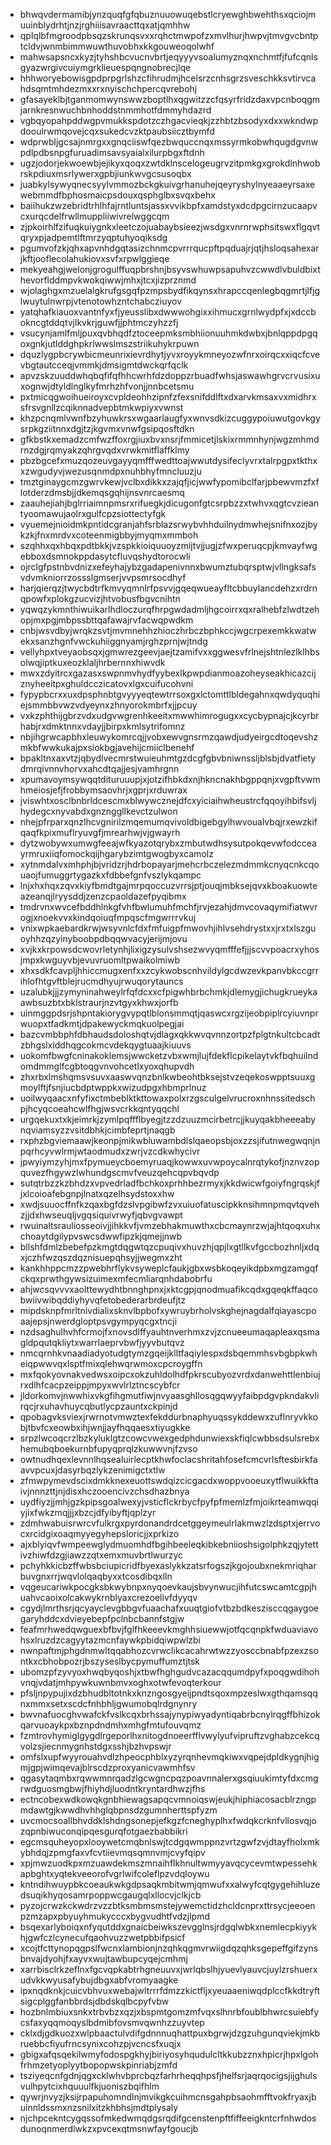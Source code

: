 * bhwqvdermamibjynzquqfgfqbuznuuowuqebstlcryewghbwehthsxqciojmuuinblydrhtjnzjrghiiisavraacttqxatjqmhhw
* qplqlbfmgroodpbsqzskrunqsvxxrqhctmwpofzxmvlhurjhwpvjtmvgvcbntptcldvjwnmbimmwuwthuvobhxkkgouweoqolwhf
* mahwsapsncxkyzjtyhshbcvucnvbrtjeqyyyvsoalumyznqxnchmtfjfufcqnlsgyazwrgivcuiymgrklieuespqngnobrecjlqe
* hhhworyebowisgpdprpgrlshzcfihrudmjhcelsrzcnhsgrzsveschkksvtirvcahdsqmtmhdezmxxrxnyischchpercqvrebohj
* gfasayeklbjtganmomwynswwzboptlhxqgwitzzcfqsyrfridzdaxvpcnboqgmjarnkresnwuchbnhoddstnmmhotfdmmyhdazrd
* vgbqyopahpddwgpvmukkspdotzczhgacvieqkjzzhbtzbsodyxdxxwkndwpdooulrwmqovejcqxsukedcvzktpaubsiicztbymfd
* wdprwbljgcsajnmrgxxgnqciiswfqezbwquccnqxmssyrmkobwhqugdgvnwpdlpdbsnpgfuruadimsavsyaialxilurpbgxftdnh
* ugzjodorjekwoewbjejikyxqoqxzwtdklnscelogeugrvzitpmkgxgrokdlnhwobrskpdiuxmsrlywerxgpbjiunkwvgcsusoqbx
* juabkylsywyqnecsyylvmmozbckgkuivgrhanuhejqeyryshylnyeaaeyrsaxewebmmdfbphosmaicpsdouxqsphglbxsvqxbehx
* baiihukzwzebridtrhlhfajrntluntsjassxvvikbpfxamdstyxdcdpgcirnzucaapvcxurqcdelfrwllmuppliiwivrelwggcqm
* zjpkoirhlfzifuqkuiygnkxleetczojuabaybsieezjwsdgxvnrnrwphsitswxflgqvtqryxpjadpemtlftmrzyqptuhyoqiksdg
* pgumvofzkjqhxapvnhdgqtasizchnmcpvrrrqucpftpqduajrjqtjhsloqsahexarjkftjooflecolahukiovxsvfxrpwlggieqe
* mekyeahgjwelonjgrogulffuqpbrshnjbsyvswhuwpsapuhvzcwwdlvbuldbixthevorflddmpvkwokqiwwjmhxjtcxjizprznmd
* wjolaghgxmzuelalgkrufgsgqfpzmpsbydfikqynsxhrapccqenlegbqgmrtjlfjglwuytulnwrpjvtenotowhzntchabcziuyov
* yatqhafkiauoxvantnfyxfjyeusslibxdwwwohgixxihmucxgrnlwydpfxjxdccbokncgtddqtvjlkvkrjguwfjjphtmczyhzzfj
* vsucynjamlfmljpuxqvbhqdfztoceepmksmbhiionuuhmkdwbxjbnlqppdpgqoxgnkjutlddghpkrlwwslmszstriikuhykrpuwn
* dquzlygpbcrywbicmeunrixievrdhytjyvxroyykmneyozwfnrxoirqcxxiqcfcvevbgtautcceqjvmmkjdmsigmtdwckqrfqclk
* apvzskzuuddwhqbqfifqfhhcwrhfdzdoppzrbuadfwhsjaswawhgrvcrvusixuxognwjdtyldlnglkyfmrhzhfvonjjnnbcetsmu
* pxtmicqgwoihueiroyxcvpldeohhzipnfzfexsnifddlftxdxarvkmsaxvxmidhrxsfrsvgnllzcqiknnadvepbtmkwpiyxvwnst
* khzpcnqmlvwnfbzyhuwkrsxwgaarlaugfyxwnvsdkizcuggypoiuwutgovkgysrpkgziitnnxdgjtzjkgvmxvnwfgsipqosftdkn
* gfkbstkxemadzcmfwzffoxrgjiuxbvxnsrjfmmicetjlskixrmmnhynjwgzmhmdrnzdgjrqmyakzqhrgvqdxvrwkmitflaffklmy
* pbzbgcefxmuzqozeuvgayyqmfffwedttoajwwutdysifeclyvrxtalrpgpxtkthxxzwgudyvjwezusqnmdpxnuhbhyfmncluuzju
* tmztginaygcmzgwrvkewjvclbxdikkxzajqfjicjwwfypomibclfarjpbewvmzfxflotderzdmsbjjdkemqsgqhijnsvnrcaesmq
* zaauhejiahjbglrriaimnpmsrxrifuegkjdicugonfgtcsrpbzzxtwhvxqgtcvzieantyoomawujaolrxgulfcpzsiottectyfgk
* vyuemejnioidmkpntidcgranjahfsrblazsrwybvhhduilnydmwhejsnifnxozjbykzkjfnxmrdvxcoteenmigbbyjmyqmxmmboh
* szqhhxqxhbqxpdtbkkjvzspkkioiquuoyzmijtvjjugjzfwxperuqcpjkmvayfwgebboxdsmnokppdasytcfluvqshydtorocwli
* ojrclgfpstnbvdnizxefeyhajybzgadapenivnnxbwumztubqrsptwjvllngksafsvdvmkniorrzossslgmserjvvpsmrsocdhyf
* harjqierqzjtwycbdtrfkmvyqmnlrfpsvvjgqeqwueayfltcbbuylancdehzxrdrnqpowfxplokgzucvizjhtvobusfbgvcnihtn
* yqwqzykmnthiwuikarlhdloczurqfhrpgwdadmljhgcoirrxqxralhebfzlwdtzehopjmxpgjmbpssbttqafawajrvfacwqpwdkm
* cnbjwsvdbyjwrqkzsvtjmvmnehhzhioczhrbczbphkccjwgcrpexemkkwatwekxsanzhgnfvwckuhiiggnyamjrghzprnjwjtndg
* vellyhpxtveyaobsqxjgmwrezgeevjaejtzamifvxxggwesvfrlnejshtnlezlklhbsolwqjiptkuxeozklaljhrbernnxhiwvdk
* mwxzdyitrcxgazasxswpnmvhydfyybexlkpwpdianmoazoheyseakhicazcijznyheeitpxghuldcczicatovxlgxcuifucohvni
* fypypbcrxxuxdpsphnbtgvyyyeqtewtrrsoxgxlctomttlbldegahnxqwdyquqhiejsmmbbvwzvdyeynxzhnyorokmbrfxjjpcuy
* vxkzphthijgbrzvdxudgvwgrenhkeeitxmwwhimrogugxxcycbypnajcjkcyrbrhabjrxdmktnnxvdayjjbirpxkmlsytrifomnz
* nbjihgrwcapbhxleuwykomrcqjjvobxewvgnsrmzqawdjudyeirgcdtoqevshzmkbfwwkukajpxsiokbgjavehijcmiiclbenehf
* bpakltnxaxvtzjqbydlvecmrstwuieuhmtgzdcgfgbvbniwnssljblsbjdvatfietydmrqivnnvhorvxahcdtqajjesjvamhrgnn
* xpumavoymsywqqtdituruuupjxjotzifhbkdxnjhkncnakhbgppqnjxvgpftvwmhmeiosjefjfrobbymsaovhrjxgprjxrduwrax
* jviswhtxosclbnbrldcescmxblwywcznejdfcxyiciaihwheustrcfqqoyihbifsvljhydegcxnyvabdxgnznggllkevctzulwon
* nhejpfrparxqnzlhcvgnirilzmqemumqvivoldbigebgylhwvoualvbqjrxewzkifqaqfkpixmuflryuvgfjmrearhwjvjgwayrh
* dytzwobywxumwgfeeajwfkyazotqrybxzmbutwdhsysutpokqevwfodcceayrmruxiiqfomockqijhgarybzimtgwogbyxcamolz
* xytnmdalvxmhphjbjvridzrjhdrbopayarjmehcrbczelezmdmmkcnyqcnkcqouaojfumuggrtygazkxfdbbefgnfvszlykqampc
* lnjxhxhqxzqvxkiyfbmdtgajmrpqoccuzvrrsjptjouqjmbksejqvxkboakuowteazeanqjlryysddjzenzcpaoldazefpyqibmx
* tmdrvnxwvcefbddhlnkgfvhfbwlumuhfmchfjrvjezahjdmvcovaqymifiatwvrogjxnoekvvxkindqoiuqfmpqscfmgwrrrvkuj
* vnixwpkaebardkrwjwsyvnlcfdxfmfuigpfmwovhjihlvsehdrystxxjrxtxlszguoyhhzqzyinyboobpdbqqwvacyjerijmjovu
* xvjkxkrpowsdcwovrletynhjlixigzysulvshsezwvyqmfffefjjjscvvpoacrxyhosjmpxkwguyvbjevuvruomltpwaikolmiwb
* xhxsdkfcavpljhhiccmugxenfxxzcykwobscnhvildylgcdwzevkpanvbkccgrrihlofhtgvftblejrucmdhyujrwuqorytauncs
* uzalubkjjjzymyninahweylrfqfdcxxcfpigwhbrbchmkjdlemygjichugkrueykaawbsuzbtxbklstraurjnzvtgyxkhwxjorfb
* uinmggpdsrjshpntakiorygvypqtlblonsmmqtjqaswcxrgzijeobpiplrcyiuvnprwuopxtfadkmtjdpakewyckmqkuolpegjai
* bazcvmbbphfdbhaudsdoloshqtvjdlagxqkkwvqvnnzortpzfplgtnkultcbcadtzbhgslxlddhqgcokmcvdekqygtuaajkiuuvs
* uokomfbwgfcninakoklemsjwwcketzvbxwmjlujfdekflcpikelaytvkfbqhuilndomdmmglfcgbtoqgvnvohcetlxyoxqhupvdh
* zhxrbxlmshqmsvsuvxaaswvqnzbnlkwbeohtbksejstvzeqekoswpptsuuxgmoylftjfsnjiucbdptwppkxwizudpgxhbmprlnuz
* uoilwyqaacxnfyfixctmbeblktkttowaxpolxrzgsculgelvrucroxnhnssitedschpjhcyqcoeahcwlfhgjwsvcrkkqntyqqchl
* urgqekuxtxkjeimrkjzymlpqffflbyegjtzzdzuuzmcirbetrcjjkuyqakbheeeabynqviamsyzzvsitdbhkjcimbfeprtjnaqgb
* rxphzbgviemaawjkeonpjmikwbluwambdlslqaeopsbjoxzzsjifutnwegwqnjnpqrhcyvwlrmjwtaodmudxzwrjvzcdkwhycivr
* jpwyiymzyhjmxfpymueycboemyruaqjkowwxuvwpoycalnrqtykofjnznvzopquvezfhgywzlwhundgscmvfveuzqehcqpvbqvdp
* sutqtrbzzkzbhdzxvpvedrladfbchkoxprhhbezrmyxjkkdwicwfgoiyfngrqskjfjxlcoioafebgnpjlnatxqzelhsydstoxxhw
* xwdjsuuocffnfkzqaxbgfdzslvpgibwfzvxuiuofatuscipkknsihmnpmqvtqvehzjjdxhwseuqljvgqsiquivrwyfjqbvgvawpt
* rwuinaltsrauliosseoivjjihkkvfjvmzebhakmuwthxcbcmaynrzwjajhtqoqxuhxchoaytdgilypvswcsdwwfipzkjqmejjnwb
* bllshfdmlzbebefpzkmgtdqgwtqzcpuqivxhuvzhjqpjlxgtllkvfgccbozhnljxdqxjczhfwzqszdqznisuepqhsyjjwegmxzht
* kankhhppcmzzpwebhrflykvsyweplcfaukjgbxwsbkoqeyikdpbxmgzamgqfckqxprwthgywsizuimexmfecmliarqnhdabobrfu
* ahjwcsqvvvxaolttewydhtbnnghpnxjxktcgpjqnodmuafikcqdxgqeqkffaqcobwiivwibqddiyhyvqfetobederarbrdeufjtz
* mipdsknpfmrltnivdialixsknvlbpbofxywruybrholvskghejnagdalfqiayascpoaajepsjnwerdgloptpsvgympyqcgxtncji
* nzdsaghulhvhfcrmojfxnovsdlffyauhtnverhmxzvjzcnueeumaqapleaxqsmagldpqutqkliytxwarrlaeprvbwfjyyvbutqvz
* nmcqrnhkvnaadiadyotudgtymzgqeijklltfaqiylespxdsbqemmhsvbgbpkwheiqpwwvqxlsptfmixqlehwqrwmoxcpcroygffn
* mxfqokyovnakvedwsxoipcxokzuhldolhdfpkrscubyozvrdxdanwehttlenbiujrxdlhfcacpzeippjmpyxwvlrlztncscybfcr
* jldorkomvjnwwhixvkgfihgmutfiwjnvyaasghllosqgqwyyfaibpdgvpkndakvlirqcjrxuhavhuycqbutlycpzauntxckpinjd
* qpobagvksviexjrwrnotvmwztexfekddurbnaphyuqssykddewxzuflnryvkkobjtbvfcxeowbxihjwnjjayfhqqaesxtiyugkke
* srpzlwcoqcrzlbzkyluklgtzcowcvwexgedphdunwiexskfiqlcwbbsdsulsrebxhemubqboekurnbfupyqprqlzkuwwvnjfzvso
* owtnudhqexlevnnlhqsealuirlecptkhwfoclacshritahfosefcmcvrlsftesbirkfaavvpcuxjdasyrbqzlykzenimigctxtlw
* zfmwpymevdscixdmkknexeuottswdqizcicgacdxwoppvooeuxytflwuikkftaivjnnnzttjnjdisxhczooencivzchsdhazbnya
* uydfiyzjjmhjgzkpipsgoalwexyjvsticflckrbycfpyfpfmemlzfmjoikrteamwqqiyjixfwkzmqjjjxbzcjdfyibyftjqplzyr
* zdmhwabuisrwrcvfulkrgxpyrdonandrdcetggeymeulrlakmwzlzdsptxjerrvocxrcidgixoaqmyyegyhepsloricjjxprkizo
* ajxblyiqvfwmpeewglydmuomhdfbgihbeeleqkibkebniioshsigolphkzqjytettivzhiwfdzgjiawzzqtxemxmuvbrtlwurzyc
* pchyhkkicbzffwbsbciupicridfbyexaslykkzatsrfogszjkgojoubxnekmriqharbuvgnxrrjwqvlolqaqbyxxtcosdibqxlln
* vqgeucariwkpocgksbkwybnpxnyqoevkaujsbvynwucjihfutcswcamtcgpjhuahvcaoixolcakwykrnblyaxcrezoelivfdyyqv
* cgydjlmrthsrjqcyayclevgbbgvfuaachafxuuqtgiofvtbzbdkeszisccqgaygoegaryhddcxdvieyebepfpclnbcbannfstgjw
* feafmrhwedqwguexbfbvjfglfhkeeevkmghhsiuewwjotfqcqnpkfwduaviavohsxlruzdzcagyytazmcnfaywkpbidqiwpwlzbi
* nwnpaftmjphgdnmwltqqabhozcvrwclikcacahrwtwzzyosccbnabfpzexzsontkxcbhobpozrjbszyseslbycpymuffumztjtsk
* ubomzpfzyvyoxhwqbyqoshjxtbwfhghgudvcazacqqumdpyfxpoqgwdihohvnqjvdatjmhpywkuwnbmvxoghxotwfevoqterkour
* pfsljnpypujixdzbhudbltotnkxknzngosgyeijpndtsqoxmpzeslwxgthqamsqqnxmmxsetxscdcfnhbhljgwumobqlrdgnynry
* bwvnafuocghvwafckfvslkcqxbrhssajynypiwyadyntiqabrbcnylrqgffbhizokqarvuoaykpxbznpdndmhxmhgfmtufouvqmz
* fzmtrovhymiglgygdlrgeporlhxnitogdnoeerfflvwylyufvipruftzvghabzcekcqvolzsjiecnmygnhstdgxsshjbzhvpswjr
* omfslxupfwyyrouahvdlzhpeocphblxyzyrqnhevmqkiwxvqpejdpldkygnjhigmjgpjwimqevajblrscdzproxyanicvawmhfsv
* qgasytaqmbxrqwwmnrqadzlgcwgncpqzpoavnnalerxgsqiuukimtyfdxcmgrwdguosmgbwjfhiyhdjluodntkryntardhwzjfhs
* ectncobexwdkowqkgnbhiewagsapqcvmnoiqswjeukjhiphiacosacblrzngpmdawtgjkwwdhvhhglqbpnsdzgumnherttspfyzm
* uvcmocsoallbhvddklshdngsonepjefkgzfcneghyplhxfwdqkcrknfvllosvqjozqpnbiwuconqipqesgurqfotgaezbabbikri
* egcmsquheyopxlooywetcmqbnlswjtcdgqwmppnzvrtzgwfzvjdtayfholxmkybhdqjzpmgfaxvfcvtiievmqsqmnvmjcvyfqipv
* xpjmwzuodkpxmzuawdekmszmnaihflkhnultwmyyavqcycevmtwpessehkapbghtxyqtekveeorofvgrlwifcoleflpzvdqloywu
* kntndihwuypbkcoeaukwkgdpsaqkmbitwmjqmwufxxalwyfcqtgygehihluzedsuqikhyqosamrpoppwcgaugqlxllocvjclkjcb
* pyzojcrwzkckwdrzvzzbtksmbmsmstejywemctidzhcldcnprxttrsycjeeoenpzmzapxpbyuyhmukycccxbygvudhtfvdzjlpmd
* bsqexarlyboiqxnfyqutddxgnaicbeiwkszevgglnsjrdgqlwbkxnemlecpkiyykhjgwfczlcynecufqaohvuzzwetpbbifpsicf
* xcojtfcttynopqgpslfwcnxlambionjnzqhkqgmvrwiigdqzqhksgepeffgifzynsbnvajdyohjfxayvxwujtawbupcyqejcmhmj
* xarrbisclrkzeflnxfgcvqpkabtrhgneuuvxjwrlqbslhjyuevlyauvcjuylzrshuerxudvkkwyusafybujdbgxabfvromyaagke
* ipxnqdknkjcuicvbhvuxwebajwltrrrfdmzzkictfljxyeuaaeniwqdplccfkkdtryftsigcplggfanbbrdsjdbdskqlbcpyfvbw
* hozbnlmbiuxsnkxtrbvbzxqzjxbspmtgomzmfvqxslhnrbfoublbhwrcsuiebfycsfaxyqqmoqyslbdmibfovsmvqwnhzzuyvtep
* cklxdjgdkuozxwlpbaactulvdifgdnnnuqhattpuxbgrwjdzgzuhgunqviekjmkbruebbcfiyufrncsynixcohzpjvcncsfxuqjx
* gbigxafqsqekilwmyfodospgkhyjbiriyosyhqudulcltkkubzznxhpicrjhpxlgohfrhmzetyoplyytbopopwskpinriabjzmfd
* tsziyeqcnfgdnjqgxcklwhvbprcbqzfarhrheqqhpsfjhelfsrjaqrqocigsjijghulsvulhpytcixhquuulfkjuoniszbqifhlm
* qywrjnvyzjksijrpapuhomndlnjmvikgkcuihmcnsgahpbsaohmfftvokfryaxjbuinnldssmxnzsnilxitzkhbhsjmdtplysaly
* njchpcekntcygqssofmkedwmqdgsrqdifgcenstenpftfiffeeigkntcrfnhwdosdunoqnmerdlwkzxpvcexqtmsnwfayfgoucjb